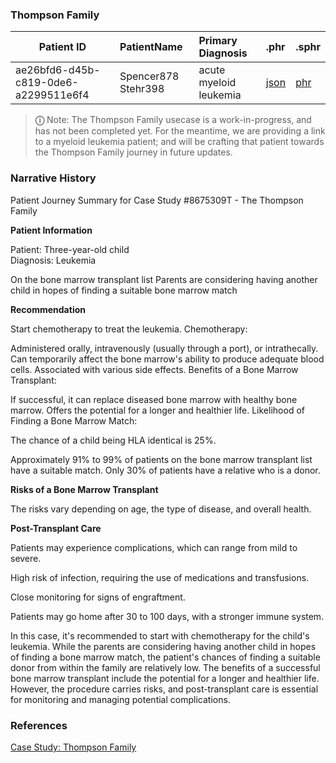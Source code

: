 ### Thompson Family

| Patient ID | PatientName   | Primary Diagnosis  | .phr | .sphr |
| ------------- | :-------- | :-------- | :-------- | :-------- | 
| ae26bfd6-d45b-c819-0de6-a2299511e6f4| Spencer878 Stehr398	| acute myeloid leukemia | [json](PatientJourneys/Spencer_Thompson_ae26bfd6-d45b-c819-0de6-a2299511e6f4.json) | [phr](PatientJourneys/Spencer_Thompson_ae26bfd6-d45b-c819-0de6-a2299511e6f4.phr)

> **&#9432;** Note:  The Thompson Family usecase is a work-in-progress, and has not been completed yet.  For the meantime, we are providing a link to a myeloid leukemia patient; and will be crafting that patient towards the Thompson Family journey in future updates.

### Narrative History


Patient Journey Summary for Case Study #8675309T - The Thompson Family

__Patient Information__

Patient: Three-year-old child  
Diagnosis: Leukemia  

On the bone marrow transplant list
Parents are considering having another child in hopes of finding a suitable bone marrow match

__Recommendation__  

Start chemotherapy to treat the leukemia.
Chemotherapy:

Administered orally, intravenously (usually through a port), or intrathecally.
Can temporarily affect the bone marrow's ability to produce adequate blood cells.
Associated with various side effects.
Benefits of a Bone Marrow Transplant:

If successful, it can replace diseased bone marrow with healthy bone marrow.
Offers the potential for a longer and healthier life.
Likelihood of Finding a Bone Marrow Match:

The chance of a child being HLA identical is 25%.

Approximately 91% to 99% of patients on the bone marrow transplant list have a suitable match.
Only 30% of patients have a relative who is a donor.


__Risks of a Bone Marrow Transplant__

The risks vary depending on age, the type of disease, and overall health.


__Post-Transplant Care__

Patients may experience complications, which can range from mild to severe.

High risk of infection, requiring the use of medications and transfusions.

Close monitoring for signs of engraftment.

Patients may go home after 30 to 100 days, with a stronger immune system.

In this case, it's recommended to start with chemotherapy for the child's leukemia. While the parents are considering having another child in hopes of finding a bone marrow match, the patient's chances of finding a suitable donor from within the family are relatively low. The benefits of a successful bone marrow transplant include the potential for a longer and healthier life. However, the procedure carries risks, and post-transplant care is essential for monitoring and managing potential complications.




### References   

[Case Study: Thompson Family](https://prezi.com/depnzrzco81x/case-study-thompson/)